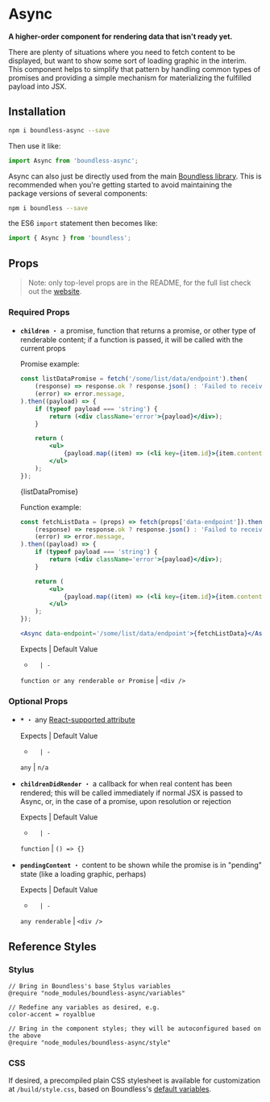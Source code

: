 <!---
THIS IS AN AUTOGENERATED FILE. EDIT PACKAGES/BOUNDLESS-ASYNC/INDEX.JS INSTEAD.
-->
# Async

__A higher-order component for rendering data that isn't ready yet.__

There are plenty of situations where you need to fetch content to be displayed, but want
to show some sort of loading graphic in the interim. This component helps to simplify
that pattern by handling common types of promises and providing a simple mechanism
for materializing the fulfilled payload into JSX.

## Installation

```bash
npm i boundless-async --save
```

Then use it like:


```js
import Async from 'boundless-async';
```



Async can also just be directly used from the main [Boundless library](https://www.npmjs.com/package/boundless). This is recommended when you're getting started to avoid maintaining the package versions of several components:

```bash
npm i boundless --save
```

the ES6 `import` statement then becomes like:

```js
import { Async } from 'boundless';
```



## Props

> Note: only top-level props are in the README, for the full list check out the [website](http://boundless.js.org/Async).

### Required Props

- __`children`__ ・ a promise, function that returns a promise, or other type of renderable content; if a function is passed, it will
  be called with the current props
  
  Promise example:
  
  ```jsx
  const listDataPromise = fetch('/some/list/data/endpoint').then(
      (response) => response.ok ? response.json() : 'Failed to receive list data',
      (error) => error.message,
  ).then((payload) => {
      if (typeof payload === 'string') {
          return (<div className='error'>{payload}</div>);
      }
  
      return (
          <ul>
              {payload.map((item) => (<li key={item.id}>{item.content}</li>))}
          </ul>
      );
  });
  ```
  
  <Async>{listDataPromise}</Async>
  
  Function example:
  
  ```jsx
  const fetchListData = (props) => fetch(props['data-endpoint']).then(
      (response) => response.ok ? response.json() : 'Failed to receive list data',
      (error) => error.message,
  ).then((payload) => {
      if (typeof payload === 'string') {
          return (<div className='error'>{payload}</div>);
      }
  
      return (
          <ul>
              {payload.map((item) => (<li key={item.id}>{item.content}</li>))}
          </ul>
      );
  });
  
  <Async data-endpoint='/some/list/data/endpoint'>{fetchListData}</Async>
  ```

  Expects | Default Value
  -       | -
  `function or any renderable or Promise` | `<div />`


### Optional Props

- __`*`__ ・ any [React-supported attribute](https://facebook.github.io/react/docs/tags-and-attributes.html#html-attributes)

  Expects | Default Value
  -       | -
  `any` | `n/a`

- __`childrenDidRender`__ ・ a callback for when real content has been rendered; this will be called immediately if normal JSX is passed to Async, or, in the case of a promise, upon resolution or rejection

  Expects | Default Value
  -       | -
  `function` | `() => {}`

- __`pendingContent`__ ・ content to be shown while the promise is in "pending" state (like a loading graphic, perhaps)

  Expects | Default Value
  -       | -
  `any renderable` | `<div />`


## Reference Styles
### Stylus
```stylus
// Bring in Boundless's base Stylus variables
@require "node_modules/boundless-async/variables"

// Redefine any variables as desired, e.g.
color-accent = royalblue

// Bring in the component styles; they will be autoconfigured based on the above
@require "node_modules/boundless-async/style"
```

### CSS
If desired, a precompiled plain CSS stylesheet is available for customization at `/build/style.css`, based on Boundless's [default variables](https://github.com/enigma-io/boundless/blob/master/variables.styl).

